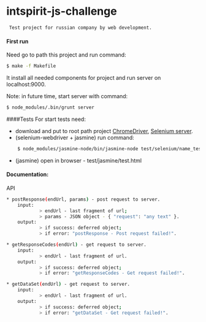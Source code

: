 # intspirit-js-challenge
     Test project for russian company by web development.
	
#### First run
Need go to path this project and run command:
```sh
$ make -f Makefile
```
It install all needed components for project and run server on  localhost:9000.

Note: in future time, start server with command:
```sh
$ node_modules/.bin/grunt server
```

####Tests
For start tests need:
* download and put to root path project [ChromeDriver], [Selenium server].
* (selenium-webdriver + jasmine) run command:
```sh
    $ node_modules/jasmine-node/bin/jasmine-node test/selenium/name_test_spec.js
```
* (jasmine) open in browser - test/jasmine/test.html
	
	
	
#### Documentation:

API
```sh
* postResponse(endUrl, params) - post request to server.
	input: 
			> endUrl - last fragment of url;
			> params - JSON object - { "request": "any text" }.
	output:
			> if success: deferred object;
			> if error: "postResponse - Post request failed!".
```
```sh
* getResponseCodes(endUrl) - get request to server.
	input: 
			> endUrl - last fragment of url.
	output:
			> if success: deferred object;
			> if error: "getResponseCodes - Get request failed!".
```			
```sh
* getDataSet(endUrl) - get request to server.
	input: 
			> endUrl - last fragment of url.
	output:
			> if success: deferred object;
			> if error: "getDataSet - Get request failed!".
```


[ChromeDriver]:http://chromedriver.storage.googleapis.com/index.html
[Selenium server]:http://selenium-release.storage.googleapis.com/index.html
